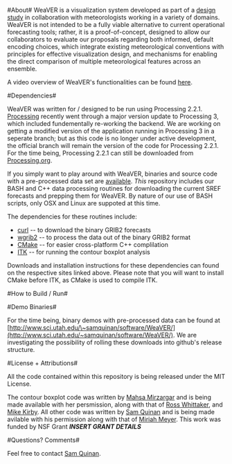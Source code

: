 #About#
WeaVER is a visualization system developed as part of a [design study](http://vdl.sci.utah.edu/publications/2015_infovis_weaver/) in collaboration with meteorologists working in a variety of domains. WeaVER is not intended to be a fully viable alternative to current operational forecasting tools; rather, it is a proof-of-concept, designed to allow our collaborators to evaluate our proposals regarding both informed, default encoding choices, which integrate existing meteorological conventions with principles for effective visualization design, and mechanisms for enabling the direct comparison of multiple meteorological features across an ensemble.

A video overview of WeaVER's functionalities can be found [here](https://www.youtube.com/watch?v=Egl_z6oF1oI).

#Dependencies#

WeaVER was written for / designed to be run using Processing 2.2.1. [Processing](https://processing.org) recently went through a major version update to Processing 3, which included fundementally re-working the backend. We are working on getting a modified version of the application running in Processing 3 in a seperate branch; but as this code is no longer under active development, the official branch will remain the version of the code for Processing 2.2.1. For the time being, Processing 2.2.1 can still be downloaded from [Processing.org](https://processing.org).

If you simply want to play around with WeaVER, binaries and source code with a pre-processed data set are [available](#binaries). *This* repository includes our BASH and C++ data processing routines for downloading the current SREF forecasts and prepping them for WeaVER. By nature of our use of BASH scripts, only OSX and Linux are suppoted at this time.

The dependencies for these routines include:

- [curl](http://curl.haxx.se) -- to download the binary GRIB2 forecasts
- [wgrib2](http://www.cpc.ncep.noaa.gov/products/wesley/wgrib2/) -- to process the data out of the binary GRIB2 format
- [CMake](https://cmake.org) -- for easier cross-platform C++ complilation
- [ITK](http://www.itk.org) -- for running the contour boxplot analysis

Downloads and installation instructions for these dependencies can found on the respective sites linked above. Please note that you will want to install CMake before ITK, as CMake is used to compile ITK.
 
#How to Build / Run#




#<a id="binaries"></a>Demo Binaries#

For the time being, binary demos with pre-processed data can be found at [http://www.sci.utah.edu/\~samquinan/software/WeaVER/](http://www.sci.utah.edu/~samquinan/software/WeaVER/). We are investigating the possibility of rolling these downloads into github's release structure.

#License + Attributions#

All the code contained within this repository is being released under the MIT License. 

The contour boxplot code was written by [Mahsa Mirzargar]() and is being made available with her persmission, along with that of [Ross Whittaker](), and [Mike Kirby](). All other code was written by [Sam Quinan]() and is being made avilable with his permission along with that of [Miriah Meyer](). This work was funded by NSF Grant ***INSERT GRANT DETAILS***

#Questions? Comments#

Feel free to contact [Sam Quinan]().
